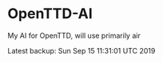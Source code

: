 # OpenTTD-AI
My AI for OpenTTD, will use primarily air

Latest backup: Sun Sep 15 11:31:01 UTC 2019
